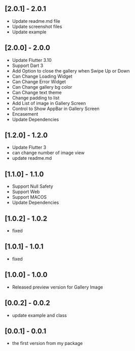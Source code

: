 ## [2.0.1] -  2.0.1

* Update readme.md file
* Update screenshot files
* Update example

## [2.0.0] -  2.0.0

* Update Flutter 3.10
* Support Dart 3
* Add Option to close the gallery when Swipe Up or Down 
* Can Change Loading Widget
* Can Change Error Widget
* Can Change gallery bg color
* Can Change text theme
* Change padding to list
* Add List of image in Gallery Screen
* Control to Show AppBar in Gallery Screen
* Encasement
* Update Dependencies


## [1.2.0] -  1.2.0

* Update Flutter 3
* can change number of image view
* update readme.md

## [1.1.0] -  1.1.0

* Support Null Safety
* Support Web
* Support MACOS
* Update Dependencies
## [1.0.2] -  1.0.2

* fixed
## [1.0.1] -  1.0.1

* fixed

## [1.0.0] -  1.0.0

* Released preview version for Gallery Image

## [0.0.2] -  0.0.2

* update example and class

## [0.0.1] - 0.0.1

* the first version from my package